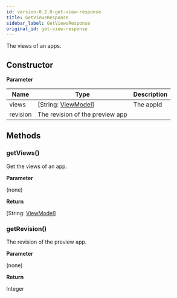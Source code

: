```yaml
---
id: version-0.2.0-get-view-response
title: GetViewsResponse
sidebar_label: GetViewsResponse
original_id: get-view-response
---
```


The views of an apps.

## Constructor

**Parameter**


| Name| Type| Description |
| --- | --- | --- |
| views | [String: [ViewModel](./view-model)] | The appId
| revision | The revision of the preview app

## Methods

### getViews()

Get the views of an app.

**Parameter**

(none)

**Return**

[String: [ViewModel](./view-model)]

### getRevision()

The revision of the preview app.

**Parameter**

(none)

**Return**

Integer